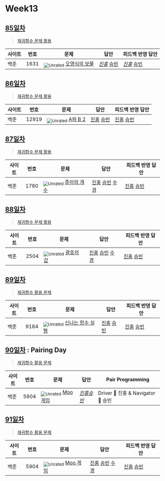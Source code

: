 <!-- tier 리스트 S -->
[Unrated]: https://user-images.githubusercontent.com/33937365/126247607-85783912-c11a-4d50-ac36-8cc7dcb75cd2.png
[Bronze5]: https://user-images.githubusercontent.com/33937365/126247611-e362d727-17a4-4737-a232-5827e185ab7c.png
[Bronze4]: https://user-images.githubusercontent.com/33937365/126247612-89cbc675-e1d4-43a2-950b-1cb014dca697.png
[Bronze3]: https://user-images.githubusercontent.com/33937365/126247613-b8408610-7bc4-40f8-804f-a30a45ddbb68.png
[Bronze2]: https://user-images.githubusercontent.com/33937365/126247614-d85dc6ff-a520-4c00-82bd-eb593b156bd8.png
[Bronze1]: https://user-images.githubusercontent.com/33937365/126247616-04b2ab30-9891-4b7b-8cb4-38e99b97e834.png
[Silver5]: https://user-images.githubusercontent.com/33937365/126247618-38c5c905-672b-4d75-808e-8a7d45ea577d.png
[Silver4]: https://user-images.githubusercontent.com/33937365/126247620-ba2d1b96-b0aa-4b88-80c5-71569c69bbc3.png
[Silver3]: https://user-images.githubusercontent.com/33937365/126247621-1b55b7f4-3a79-4348-8a63-f00c1813853e.png
[Silver2]: https://user-images.githubusercontent.com/33937365/126247622-a83b30a9-6618-4593-b775-6f6730afd3f6.png
[Silver1]: https://user-images.githubusercontent.com/33937365/126247625-8d82f8ab-6f95-4ef8-a243-be31f548596e.png
[Gold5]: https://user-images.githubusercontent.com/33937365/126247627-2979d4d5-915a-4c4e-adb7-c171f9bafe28.png
[Gold4]: https://user-images.githubusercontent.com/33937365/126247629-b24e1e24-4579-450f-bc3c-f166361091dd.png
[Gold3]: https://user-images.githubusercontent.com/33937365/126247630-80fb15af-debc-451d-a937-6c9c6bfa693b.png
[Gold2]: https://user-images.githubusercontent.com/33937365/126247633-7112f6a6-57da-4d1d-953f-5414ba8ffc3d.png
[Gold1]: https://user-images.githubusercontent.com/33937365/126247635-42bd3af9-e129-4379-b44a-22d75de3def6.png
[Platinum5]: https://user-images.githubusercontent.com/33937365/126247636-763e3bc4-43a9-4724-8ce1-c2288aecb636.png
[Platinum4]: https://user-images.githubusercontent.com/33937365/126247637-af30d243-2771-4966-b0bb-0901b9fd4989.png
[Platinum3]: https://user-images.githubusercontent.com/33937365/126247640-cfd654db-86d8-42a9-8d1b-0f3494758330.png
[Platinum2]: https://user-images.githubusercontent.com/33937365/126247641-3e60e9a6-5116-4005-a87d-bfb59969c87a.png
[Platinum1]: https://user-images.githubusercontent.com/33937365/126247643-23bba5ac-52c4-442a-a88a-2eb8998f6446.png
[Diamond5]: https://user-images.githubusercontent.com/33937365/126247645-870445bf-25d9-45ce-9c07-a25949ffad21.png
[Diamond4]: https://user-images.githubusercontent.com/33937365/126247646-b2d7e328-c205-448d-a5bf-c6294c07edaa.png
[Diamond3]: https://user-images.githubusercontent.com/33937365/126247647-db568f94-882f-410c-bd1b-63d49c87623c.png
[Diamond2]: https://user-images.githubusercontent.com/33937365/126247648-52f92f07-0fb9-4b1d-a344-6e9b81d81044.png
[Diamond1]: https://user-images.githubusercontent.com/33937365/126247649-4d068f63-f5e1-40df-910e-dceeb2b7de99.png
[Ruby5]: https://user-images.githubusercontent.com/33937365/126247652-94013ea7-9a96-4068-b922-01535c85801d.png
[Ruby4]: https://user-images.githubusercontent.com/33937365/126247655-a10f7077-6341-416e-938c-b500b7022aca.png
[Ruby3]: https://user-images.githubusercontent.com/33937365/126247656-d0e16a36-5080-4585-a465-4e4f5302beef.png
[Ruby2]: https://user-images.githubusercontent.com/33937365/126247659-1d249660-02a2-4a95-966f-074f99df70fe.png
[Ruby1]: https://user-images.githubusercontent.com/33937365/126247660-8e0d236d-eaef-42b3-8983-28f9e6c94ff9.png
<!-- tier 리스트 E -->

# Week13

## [85일차](Day85)

> [재귀함수 문제 활용](https://www.acmicpc.net/group/workbook/view/9797/31826)

| 사이트 | 번호 | 문제                                                  | 답안                                                            | 피드백 반영 답안                                                   |
| ------ | ---- | ----------------------------------------------------- | --------------------------------------------------------------- | ------------------------------------------------------------------ |
| 백준   | 1631 | <sub>![Unrated]</sub> [오영식의 보물](https://www.acmicpc.net/problem/1631) | _[진홍](Day85/boj1631_kjh.java)_ [승빈](Day85/boj1631_wsb.java) | _[진홍](Day85/boj1631_kjh_fb.java)_ [승빈](Day85/boj1631_wsb.java) |

## [86일차](Day86)

> [재귀함수 문제 활용](https://www.acmicpc.net/group/workbook/view/9797/31891)

| 사이트 | 번호  | 문제                                             | 답안                                                            | 피드백 반영 답안                                                   |
| ------ | ----- | ------------------------------------------------ | --------------------------------------------------------------- | ------------------------------------------------------------------ |
| 백준   | 12919 | <sub>![Unrated]</sub> [A와 B 2](https://www.acmicpc.net/problem/12919) | [진홍](Day86/boj12919_kjh.java) [승빈](Day86/boj12919_wsb.java) | [진홍](Day86/boj12919_kjh_fb.java) [승빈](Day86/boj12919_wsb.java) |

## [87일차](Day87)

> [재귀함수 문제 활용](https://www.acmicpc.net/group/workbook/view/9797/31895)

| 사이트 | 번호 | 문제                                                | 답안                                                                                                                                                    | 피드백 반영 답안                                                    |
| ------ | ---- | --------------------------------------------------- | ------------------------------------------------------------------------------------------------------------------------------------------------------- | ------------------------------------------------------------------- |
| 백준   | 1780 | <sub>![Unrated]</sub> [종이의 개수](https://www.acmicpc.net/problem/1780) | [진홍](Day87/boj1780_kjh.java) [승빈](Day87/boj1780_wsb.java) [수경](https://github.com/sukyeongh/Algorithm/blob/master/2021_05/20210508/bj1780_hsk.js) | [진홍](Day87/boj1780_kjh_fb.java) [승빈](Day87/boj1780_wsb_fb.java) |

## [88일차](Day88)

> [재귀함수 문제 활용](https://www.acmicpc.net/group/workbook/view/9797/31984)

| 사이트 | 번호 | 문제                                              | 답안                                                                                                                                                    | 피드백 반영 답안                                                 |
| ------ | ---- | ------------------------------------------------- | ------------------------------------------------------------------------------------------------------------------------------------------------------- | ---------------------------------------------------------------- |
| 백준   | 2504 | <sub>![Unrated]</sub> [괄호의 값](https://www.acmicpc.net/problem/2504) | [진홍](Day88/boj2504_kjh.java) [승빈](Day88/boj2504_wsb.java) [수경](https://github.com/sukyeongh/Algorithm/blob/master/2021_05/20210506/bj2504_hsk.js) | [진홍](Day88/boj2504_kjh.java) [승빈](Day88/boj2504_wsb_fb.java) |

## [89일차](Day89)

> [재귀함수 활용 문제](https://www.acmicpc.net/group/workbook/view/9797/32059)

| 사이트 | 번호 | 문제                                                     | 답안                                                          | 피드백 반영 답안                                              |
| ------ | ---- | -------------------------------------------------------- | ------------------------------------------------------------- | ------------------------------------------------------------- |
| 백준   | 9184 | <sub>![Unrated]</sub> [신나는 함수 실행](https://www.acmicpc.net/problem/9184) | [진홍](Day89/boj9184_kjh.java) [승빈](Day89/boj9184_wsb.java) | [진홍](Day89/boj9184_kjh.java) [승빈](Day89/boj9184_wsb.java) |

## [90일차](Day90) : Pairing Day

> [재귀함수 활용 문제](https://www.acmicpc.net/group/workbook/view/9797/32147)

| 사이트 | 번호 | 문제                                             | 답안                                    | Pair Programming                   |
| ------ | ---- | ------------------------------------------------ | --------------------------------------- | ---------------------------------- |
| 백준   | 5904 | <sub>![Unrated]</sub> [Moo 게임](https://www.acmicpc.net/problem/5904) | _[진홍승빈](Day90/boj5904_kjhwsb.java)_ | Driver 🚗 진홍 & Navigator 🧭 승빈 |

## [91일차](Day91)

> [재귀함수 활용 문제](https://www.acmicpc.net/group/workbook/view/9797/32174)

| 사이트 | 번호 | 문제                                             | 답안                                                                                                                                                    | 피드백 반영 답안                                                    |
| ------ | ---- | ------------------------------------------------ | ------------------------------------------------------------------------------------------------------------------------------------------------------- | ------------------------------------------------------------------- |
| 백준   | 5904 | <sub>![Unrated]</sub> [Moo 게임](https://www.acmicpc.net/problem/5904) | [진홍](Day91/boj5904_kjh.java) [승빈](Day91/boj5904_wsb.java) [수경](https://github.com/sukyeongh/Algorithm/blob/master/2021_05/20210507/bj5904_hsk.js) | [진홍](Day91/boj5904_kjh_fb.java) [승빈](Day91/boj5904_wsb_fb.java) |
